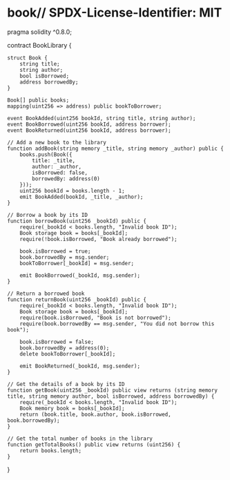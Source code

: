 # book// SPDX-License-Identifier: MIT
pragma solidity ^0.8.0;

contract BookLibrary {

    struct Book {
        string title;
        string author;
        bool isBorrowed;
        address borrowedBy;
    }

    Book[] public books;
    mapping(uint256 => address) public bookToBorrower;

    event BookAdded(uint256 bookId, string title, string author);
    event BookBorrowed(uint256 bookId, address borrower);
    event BookReturned(uint256 bookId, address borrower);

    // Add a new book to the library
    function addBook(string memory _title, string memory _author) public {
        books.push(Book({
            title: _title,
            author: _author,
            isBorrowed: false,
            borrowedBy: address(0)
        }));
        uint256 bookId = books.length - 1;
        emit BookAdded(bookId, _title, _author);
    }

    // Borrow a book by its ID
    function borrowBook(uint256 _bookId) public {
        require(_bookId < books.length, "Invalid book ID");
        Book storage book = books[_bookId];
        require(!book.isBorrowed, "Book already borrowed");

        book.isBorrowed = true;
        book.borrowedBy = msg.sender;
        bookToBorrower[_bookId] = msg.sender;

        emit BookBorrowed(_bookId, msg.sender);
    }

    // Return a borrowed book
    function returnBook(uint256 _bookId) public {
        require(_bookId < books.length, "Invalid book ID");
        Book storage book = books[_bookId];
        require(book.isBorrowed, "Book is not borrowed");
        require(book.borrowedBy == msg.sender, "You did not borrow this book");

        book.isBorrowed = false;
        book.borrowedBy = address(0);
        delete bookToBorrower[_bookId];

        emit BookReturned(_bookId, msg.sender);
    }

    // Get the details of a book by its ID
    function getBook(uint256 _bookId) public view returns (string memory title, string memory author, bool isBorrowed, address borrowedBy) {
        require(_bookId < books.length, "Invalid book ID");
        Book memory book = books[_bookId];
        return (book.title, book.author, book.isBorrowed, book.borrowedBy);
    }

    // Get the total number of books in the library
    function getTotalBooks() public view returns (uint256) {
        return books.length;
    }
}
